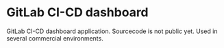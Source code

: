 # GitLab CI-CD dashboard
GitLab CI-CD dashboard application.
Sourcecode is not public yet. Used in several commercial environments.
